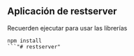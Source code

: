 
## Aplicación de restserver


Recuerden ejecutar para usar las librerías

```
npm install
```"# restserver" 
